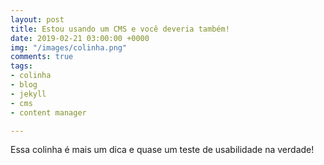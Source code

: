 ```yaml
---
layout: post
title: Estou usando um CMS e você deveria também!
date: 2019-02-21 03:00:00 +0000
img: "/images/colinha.png"
comments: true
tags:
- colinha
- blog
- jekyll
- cms
- content manager

---
```

Essa colinha é mais um dica e quase um teste de usabilidade na verdade! 